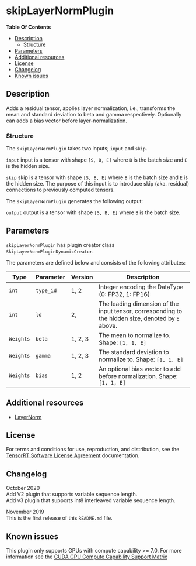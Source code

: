 # skipLayerNormPlugin

**Table Of Contents**
- [Description](#description)
    * [Structure](#structure)
- [Parameters](#parameters)
- [Additional resources](#additional-resources)
- [License](#license)
- [Changelog](#changelog)
- [Known issues](#known-issues)


## Description

Adds a residual tensor, applies layer normalization, i.e., transforms the mean and standard deviation to beta and gamma respectively.
Optionally can adds a bias vector before layer-normalization.


### Structure

The `skipLayerNormPlugin` takes two inputs; `input` and `skip`.

`input`
input is a tensor with shape `[S, B, E]` where `B` is the batch size and `E` is the hidden size.

`skip`
skip is a tensor with shape `[S, B, E]` where `B` is the batch size and `E` is the hidden size.
The purpose of this input is to introduce skip (aka. residual) connections to previously computed tensors.


The `skipLayerNormPlugin` generates the following output:

`output`
output is a tensor with shape `[S, B, E]` where `B` is the batch size.


## Parameters

`skipLayerNormPlugin` has plugin creator class `SkipLayerNormPluginDynamicCreator`.

The parameters are defined below and consists of the following attributes:

| Type     | Parameter                               |  Version   | Description
|----------|-----------------------------------------|------------|-------------------------------------------------------------------
|`int`     |`type_id`                                |  1, 2      |Integer encoding the DataType (0: FP32, 1: FP16)
|`int`     |`ld`                                     |  2,        |The leading dimension of the input tensor, corresponding to the hidden size, denoted by `E` above.
|`Weights` |`beta`                                   |  1, 2, 3   |The mean to normalize to. Shape: `[1, 1, E]`
|`Weights` |`gamma`                                  |  1, 2, 3   |The standard deviation to normalize to. Shape: `[1, 1, E]`
|`Weights` |`bias`                                   |  1, 2      |An optional bias vector to add before normalization. Shape: `[1, 1, E]`


## Additional resources

-   [LayerNorm](https://arxiv.org/abs/1607.06450)


## License

For terms and conditions for use, reproduction, and distribution, see the [TensorRT Software License Agreement](https://docs.nvidia.com/deeplearning/sdk/tensorrt-sla/index.html)
documentation.


## Changelog

October  2020  
Add V2 plugin that supports variable sequence length.  
Add v3 plugin that supports int8 interleaved variable sequence length.

November 2019  
This is the first release of this `README.md` file.

## Known issues

This plugin only supports GPUs with compute capability >= 7.0. For more information see the [CUDA GPU Compute Capability Support Matrix](https://developer.nvidia.com/cuda-gpus#compute)
